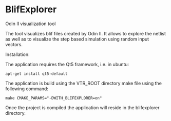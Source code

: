 # BlifExplorer
Odin II visualization tool

The tool visualizes blif files created by Odin II. It allows to explore the netlist as well as to visualize the step based simulation using random input vectors.

Installation: 

The application requires the Qt5 framework, i.e. in ubuntu: 

	apt-get install qt5-default
	
The application is build using the VTR_ROOT directory make file using the following command:

	make CMAKE_PARAMS="-DWITH_BLIFEXPLORER=on"

Once the project is compiled the application will reside in the blifexplorer directory. 

